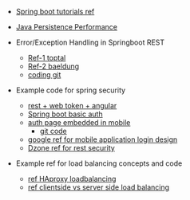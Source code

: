 - [Spring boot tutorials ref](http://www.springboottutorial.com/)
- [Java Persistence Performance ](https://vladmihalcea.com/books/high-performance-java-persistence/)

- Error/Exception Handling in Springboot REST
    - [Ref-1 toptal](https://www.toptal.com/java/spring-boot-rest-api-error-handling)
    - [Ref-2 baeldung](http://www.baeldung.com/exception-handling-for-rest-with-spring)
    - [coding git](https://github.com/brunocleite/spring-boot-exception-handling)
    
- Example code for spring security
    - [rest + web token + angular](https://medium.com/@nydiarra/secure-a-spring-boot-rest-api-with-json-web-token-reference-to-angular-integration-e57a25806c50)
    - [Spring boot basic auth](http://www.springboottutorial.com/securing-rest-services-with-spring-boot-starter-security)
    - [auth page embedded in mobile](http://automateddeveloper.blogspot.com/2014/03/securing-your-mobile-api-spring-security.html)
        - [git code](https://github.com/robhinds/spring-four-template/)
    - [google ref for mobile application login design](http://web.archive.org/web/20130822184827/https://developers.google.com/accounts/docs/MobileApps)
    - [Dzone ref for rest security](https://dzone.com/articles/secure-rest-services-using)
    
- Example ref for load balancing concepts and code
    - [ref HAproxy loadbalancing](https://www.haproxy.com/blog/load-balancing-affinity-persistence-sticky-sessions-what-you-need-to-know/)
    - [ref clientside vs server side load balancing](https://gooroo.io/GoorooTHINK/Article/17367/Spring-Cloud-and-Netflix-Ribbon-Clientside-Load-Balancing/28985#.WpCrGZM-dE4)

